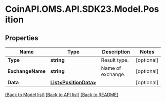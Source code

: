 
# CoinAPI.OMS.API.SDK23.Model.Position

## Properties

Name | Type | Description | Notes
------------ | ------------- | ------------- | -------------
**Type** | **string** | Result type. | [optional] 
**ExchangeName** | **string** | Name of exchange. | [optional] 
**Data** | [**List&lt;PositionData&gt;**](PositionData.md) |  | [optional] 

[[Back to Model list]](../README.md#documentation-for-models)
[[Back to API list]](../README.md#documentation-for-api-endpoints)
[[Back to README]](../README.md)

